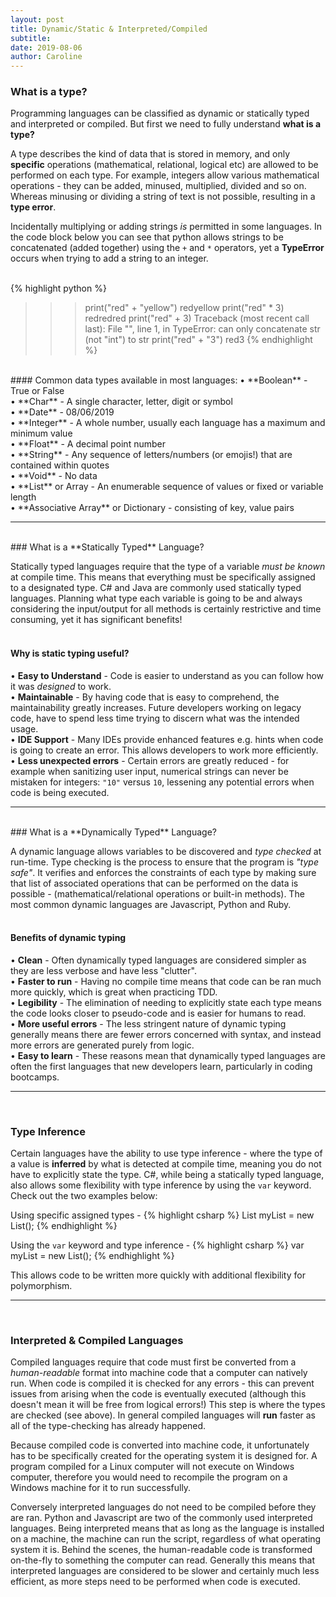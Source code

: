 ```yaml
---
layout: post
title: Dynamic/Static & Interpreted/Compiled
subtitle:
date: 2019-08-06
author: Caroline
---
```

### What is a type?

Programming languages can be classified as dynamic or statically typed and interpreted or compiled. But first we need to fully understand **what is a type?**  

A type describes the kind of data that is stored in memory, and only **specific** operations (mathematical, relational, logical etc) are allowed to be performed on each type. For example, integers allow various mathematical operations - they can be added, minused, multiplied, divided and so on. Whereas minusing or dividing a string of text is not possible, resulting in a **type error**. 

Incidentally multiplying or adding strings *is* permitted in some languages. In the code block below you can see that python allows strings to be concatenated (added together) using the `+` and `*` operators, yet a **TypeError** occurs when trying to add a string to an integer.
<br/>
<br/>

{% highlight python %}
>>> print("red" + "yellow")
redyellow
>>> print("red" * 3)
redredred
>>> print("red" + 3)
Traceback (most recent call last):
  File "<stdin>", line 1, in <module>
TypeError: can only concatenate str (not "int") to str
>>> print("red" + "3")
red3
{% endhighlight %}
<br/>
#### Common data types available in most languages:
• **Boolean** - True or False
<br/>
• **Char** - A single character, letter, digit or symbol
<br/>
• **Date** - 08/06/2019
<br/>
• **Integer** - A whole number, usually each language has a maximum and minimum value
<br/>
• **Float** - A decimal point number
<br/>
• **String** - Any sequence of letters/numbers (or emojis!) that are contained within quotes
<br/>
• **Void** - No data
<br/>
• **List** or Array - An enumerable sequence of values or fixed or variable length
<br/>
• **Associative Array** or Dictionary - consisting of key, value pairs
<br/>

----
<br/>
### What is a **Statically Typed** Language?

Statically typed languages require that the type of a variable *must be known* at compile time. This means that everything must be specifically assigned to a designated type. C# and Java are commonly used statically typed languages.  Planning what type each variable is going to be and always considering the input/output for all methods is certainly restrictive and time consuming, yet it has significant benefits!
<br/>
<br/>
#### Why is static typing useful?
• **Easy to Understand** - Code is easier to understand as you can follow how it was *designed* to work.
<br/>
• **Maintainable** - By having code that is easy to comprehend, the maintainability greatly increases. Future developers working on legacy code, have to spend less time trying to discern what was the intended usage.
<br/>
• **IDE Support** - Many IDEs provide enhanced features e.g. hints when code is going to create an error. This allows developers to work more efficiently.
<br/>
• **Less unexpected errors** - Certain errors are greatly reduced - for example when sanitizing user input, numerical strings can never be mistaken for integers: `"10"` versus `10`, lessening any potential errors when code is being executed.

----
<br/>
### What is a **Dynamically Typed** Language?

A dynamic language allows variables to be discovered and *type checked* at run-time. Type checking is the process to ensure that the program is *"type safe"*. It verifies and enforces the constraints of each type by making sure that list of associated operations that can be performed on the data is possible - (mathematical/relational operations or built-in methods).  The most common dynamic languages are Javascript, Python and Ruby.
<br/>
<br/>
#### Benefits of dynamic typing

• **Clean** - Often dynamically typed languages are considered simpler as they are less verbose and have less "clutter".
<br/>
• **Faster to run** - Having no compile time means that code can be ran much more quickly, which is great when practicing TDD.
<br/>
• **Legibility** -  The elimination of needing to explicitly state each type means the code looks closer to pseudo-code and is easier for humans to read.
<br/>
• **More useful errors** - The less stringent nature of dynamic typing generally means there are fewer errors concerned with syntax, and instead more errors are generated purely from logic.
<br/>
• **Easy to learn** - These reasons mean that dynamically typed languages are often the first languages that new developers learn, particularly in coding bootcamps.  

---
<br/>

### Type Inference

Certain languages have the ability to use type inference - where the type of a value is **inferred** by what is detected at compile time, meaning you do not have to explicitly state the type.  C#, while being a statically typed language, also allows some flexibility with type inference by using the `var` keyword. Check out the two examples below:

Using specific assigned types - 
{% highlight csharp %}
List<string> myList = new List<string>();
{% endhighlight %}

Using the `var` keyword and type inference - 
{% highlight csharp %}
var myList = new List<string>();
{% endhighlight %}

This allows code to be written more quickly with additional flexibility for polymorphism.

---
<br/>

### Interpreted & Compiled Languages

Compiled languages require that code must first be converted from a *human-readable* format into machine code that a computer can natively run.  When code is compiled it is checked for any errors - this can prevent issues from arising when the code is eventually executed (although this doesn't mean it will be free from logical errors!)  This step is where the types are checked (see above). In general compiled languages will **run** faster as all of the type-checking has already happened.

Because compiled code is converted into machine code, it unfortunately has to be specifically created for the operating system it is designed for.  A program compiled for a Linux computer will not execute on Windows computer, therefore you would need to recompile the program on a Windows machine for it to run successfully.

Conversely interpreted languages do not need to be compiled before they are ran.  Python and Javascript are two of the commonly used interpreted languages. Being interpreted means that as long as the language is installed on a machine, the machine can run the script, regardless of what operating system it is.  Behind the scenes, the human-readable code is transformed on-the-fly to something the computer can read. Generally this means that interpreted languages are considered to be slower and certainly much less efficient, as more steps need to be performed when code is executed.  





